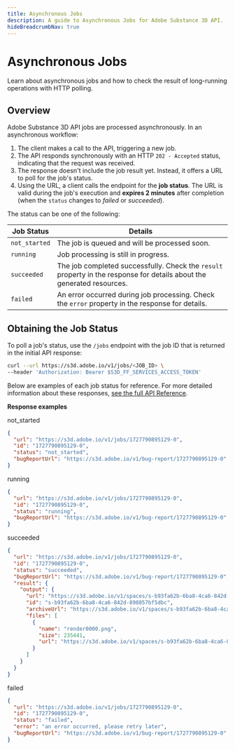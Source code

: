 ```yaml
---
title: Asynchronous Jobs
description: A guide to Asynchronous Jobs for Adobe Substance 3D API.
hideBreadcrumbNav: true
---
```


# Asynchronous Jobs

Learn about asynchronous jobs and how to check the result of long-running operations with HTTP polling.

## Overview

Adobe Substance 3D API jobs are processed asynchronously. In an asynchronous workflow:

1. The client makes a call to the API, triggering a new job.
2. The API responds synchronously with an HTTP `202 - Accepted` status, indicating that the request was received.
3. The response doesn't include the job result yet. Instead, it offers a URL to poll for the job's status.
4. Using the URL, a client calls the endpoint for the **job status**. The URL is valid during the job's execution and **expires 2 minutes** after completion (when the `status` changes to *failed* or *succeeded*).

The status can be one of the following:

| Job Status | Details |
|------------|---------|
| `not_started` | The job is queued and will be processed soon. |
| `running` | Job processing is still in progress. |
| `succeeded` | The job completed successfully. Check the `result` property in the response for details about the generated resources. |
| `failed` | An error occurred during job processing. Check the `error` property in the response for details. |

## Obtaining the Job Status

To poll a job's status, use the `/jobs` endpoint with the job ID that is returned in the initial API response:

```bash
curl --url https://s3d.adobe.io/v1/jobs/<JOB_ID> \
--header 'Authorization: Bearer $S3D_FF_SERVICES_ACCESS_TOKEN'
```

Below are examples of each job status for reference. For more detailed information about these responses, [see the full API Reference](../../api/index.md).

**Response examples**

<CodeBlock slots="heading, code" repeat="4" languages="JSON, JSON, JSON, JSON" />

not_started

```json
{
  "url": "https://s3d.adobe.io/v1/jobs/1727790895129-0",
  "id": "1727790895129-0",
  "status": "not_started",
  "bugReportUrl": "https://s3d.adobe.io/v1/bug-report/1727790895129-0"
}
```

running

```json
{
  "url": "https://s3d.adobe.io/v1/jobs/1727790895129-0",
  "id": "1727790895129-0",
  "status": "running",
  "bugReportUrl": "https://s3d.adobe.io/v1/bug-report/1727790895129-0"
}
```

succeeded

```json
{
  "url": "https://s3d.adobe.io/v1/jobs/1727790895129-0",
  "id": "1727790895129-0",
  "status": "succeeded",
  "bugReportUrl": "https://s3d.adobe.io/v1/bug-report/1727790895129-0",
  "result": {
    "output": {
      "url": "https://s3d.adobe.io/v1/spaces/s-b93fa62b-6ba8-4ca6-842d-898057bf5dbc",
      "id": "s-b93fa62b-6ba8-4ca6-842d-898057bf5dbc",
      "archiveUrl": "https://s3d.adobe.io/v1/spaces/s-b93fa62b-6ba8-4ca6-842d-898057bf5dbc/zip",
      "files": [
        {
          "name": "render0000.png",
          "size": 235441,
          "url": "https://s3d.adobe.io/v1/spaces/s-b93fa62b-6ba8-4ca6-842d-898057bf5dbc/files/render0000.png"
        }
      ]
    }
  }
}
```

failed

```json
{
  "url": "https://s3d.adobe.io/v1/jobs/1727790895129-0",
  "id": "1727790895129-0",
  "status": "failed",
  "error": "an error occurred, please retry later",
  "bugReportUrl": "https://s3d.adobe.io/v1/bug-report/1727790895129-0"
}
```

<!-- Links -->
[1]: ../../api/index.md
